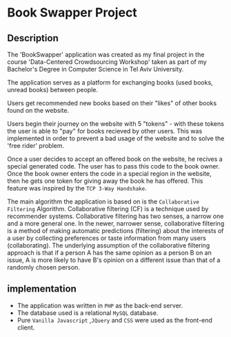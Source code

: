 # Book Swapper Project
## Description
The 'BookSwapper' application was created as my final project in the course 'Data-Centered Crowdsourcing Workshop' taken as part of my Bachelor's Degree in Computer Science in Tel Aviv University.

The application serves as a platform for exchanging books (used books, unread books) between people.

Users get recommended new books based on their "likes" of other books found on the website.

Users begin their journey on the website with 5 "tokens" - with these tokens the user is able to "pay" for books recieved by other users.
This was implemented in order to prevent a bad usage of the website and to solve the 'free rider' problem.

Once a user decides to accept an offered book on the website, he recives a special generated code. The user has to pass this code to the book owner. Once the book owner enters the code in a special region in the website, then he gets one token for giving away the book he has offered. This feature was inspired by the `TCP 3-Way Handshake`.

The main algorithm the application is based on is the `Collaborative Filtering` Algorithm.
Collaborative filtering (CF) is a technique used by recommender systems. Collaborative filtering has two senses, a narrow one and a more general one.
In the newer, narrower sense, collaborative filtering is a method of making automatic predictions (filtering) about the interests of a user by collecting preferences or taste information from many users (collaborating). The underlying assumption of the collaborative filtering approach is that if a person A has the same opinion as a person B on an issue, A is more likely to have B's opinion on a different issue than that of a randomly chosen person. 

## implementation
* The application was written in `PHP` as the back-end server. 
* The database used is a relational `MySQL` database.
* Pure `Vanilla Javascript` ,`JQuery` and `CSS` were used as the front-end client.

